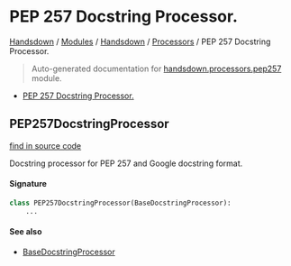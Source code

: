 # PEP 257 Docstring Processor.

[Handsdown](../../README.md#-handsdown---python-documentation-generator) / [Modules](../../MODULES.md#modules) / [Handsdown](../index.md#handsdown) / [Processors](index.md#processors) / PEP 257 Docstring Processor.

> Auto-generated documentation for [handsdown.processors.pep257](https://github.com/vemel/handsdown/blob/main/handsdown/processors/pep257.py) module.

- [PEP 257 Docstring Processor.](#pep-257-docstring-processor)

## PEP257DocstringProcessor

[find in source code](https://github.com/vemel/handsdown/blob/main/handsdown/processors/pep257.py#L33)

Docstring processor for PEP 257 and Google docstring format.

#### Signature

```python
class PEP257DocstringProcessor(BaseDocstringProcessor):
    ...
```

#### See also
- [BaseDocstringProcessor](base.md#basedocstringprocessor)


